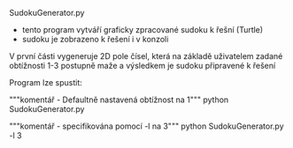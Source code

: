 SudokuGenerator.py
 - tento program vytváří graficky zpracované sudoku k řešní (Turtle)
 - sudoku je zobrazeno k řešení i v konzoli

V první části vygeneruje 2D pole čísel, která na základě uživatelem zadané obtížnosti 1-3 
postupně maže a výsledkem je sudoku připravené k řešení

Program lze spustit:

"""komentář - Defaultně nastavená obtížnost na 1"""
python SudokuGenerator.py 

"""komentář - specifikována pomocí -l na 3"""
python SudokuGenerator.py -l 3 